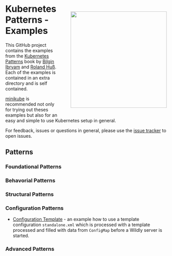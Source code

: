 
<a href="https://leanpub.com/k8spatterns"><img src="https://s3.amazonaws.com/titlepages.leanpub.com/k8spatterns/hero?1492193906" align="right" width="300px" style="float:right; margin: 50px 0px 20px 30px;"/></a>

# Kubernetes Patterns - Examples

This GitHub project contains the examples from the [Kubernetes Patterns](https://leanpub.com/k8spatterns) book by [Bilgin Ibryam](https://github.com/bibryam) and [Roland Huß](https://github.com/rhuss). 
Each of the examples is contained in an extra directory and is self contained.

[minikube](https://github.com/kubernetes/minikube) is recommended not only for trying out theses examples but also for an easy and simple to use Kubernetes setup in general.

For feedback, issues or questions in general, please use the [issue tracker](https://github.com/bibryam/k8spatterns/issues) to open issues.

## Patterns

### Foundational Patterns

### Behavorial Patterns

### Structural Patterns

### Configuration Patterns

* [Configuration Template](configuration/ConfigurationTemplate/README.adoc) - an example how to use a template configuration `standalone.xml` which is processed with a template processed and filled with data from `ConfigMap` before a Wildly server is started.

### Advanced Patterns
